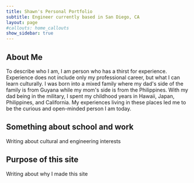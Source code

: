 ```yaml
---
title: Shawn's Personal Portfolio
subtitle: Engineer currently based in San Diego, CA
layout: page
#callouts: home_callouts
show_sidebar: true
---
```


## About Me

To describe who I am, I am person who has a thirst for experience. Experience does not include only my professional career, but what I can learn culturally. I was born into a mixed family where my dad's side of the family is from Guyana while my mom's side is from the Philippines. With my dad being in the military, I spent my childhood years in Hawaii, Japan, Philippines, and California. My experiences living in these places led me to be the curious and open-minded person I am today.


## Something about school and work

Writing about cultural and engineering interests

## Purpose of this site

Writing about why I made this site
